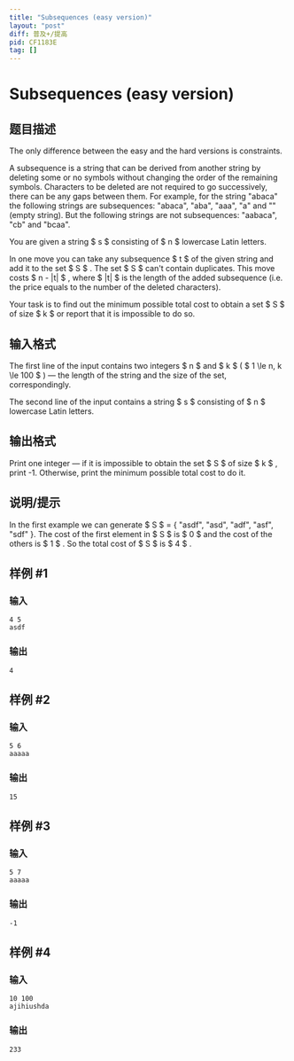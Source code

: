 ```yaml
---
title: "Subsequences (easy version)"
layout: "post"
diff: 普及+/提高
pid: CF1183E
tag: []
---
```


# Subsequences (easy version)

## 题目描述

The only difference between the easy and the hard versions is constraints.

A subsequence is a string that can be derived from another string by deleting some or no symbols without changing the order of the remaining symbols. Characters to be deleted are not required to go successively, there can be any gaps between them. For example, for the string "abaca" the following strings are subsequences: "abaca", "aba", "aaa", "a" and "" (empty string). But the following strings are not subsequences: "aabaca", "cb" and "bcaa".

You are given a string $ s $ consisting of $ n $ lowercase Latin letters.

In one move you can take any subsequence $ t $ of the given string and add it to the set $ S $ . The set $ S $ can't contain duplicates. This move costs $ n - |t| $ , where $ |t| $ is the length of the added subsequence (i.e. the price equals to the number of the deleted characters).

Your task is to find out the minimum possible total cost to obtain a set $ S $ of size $ k $ or report that it is impossible to do so.

## 输入格式

The first line of the input contains two integers $ n $ and $ k $ ( $ 1 \le n, k \le 100 $ ) — the length of the string and the size of the set, correspondingly.

The second line of the input contains a string $ s $ consisting of $ n $ lowercase Latin letters.

## 输出格式

Print one integer — if it is impossible to obtain the set $ S $ of size $ k $ , print -1. Otherwise, print the minimum possible total cost to do it.

## 说明/提示

In the first example we can generate $ S $ = { "asdf", "asd", "adf", "asf", "sdf" }. The cost of the first element in $ S $ is $ 0 $ and the cost of the others is $ 1 $ . So the total cost of $ S $ is $ 4 $ .

## 样例 #1

### 输入

```
4 5
asdf

```

### 输出

```
4

```

## 样例 #2

### 输入

```
5 6
aaaaa

```

### 输出

```
15

```

## 样例 #3

### 输入

```
5 7
aaaaa

```

### 输出

```
-1

```

## 样例 #4

### 输入

```
10 100
ajihiushda

```

### 输出

```
233

```

